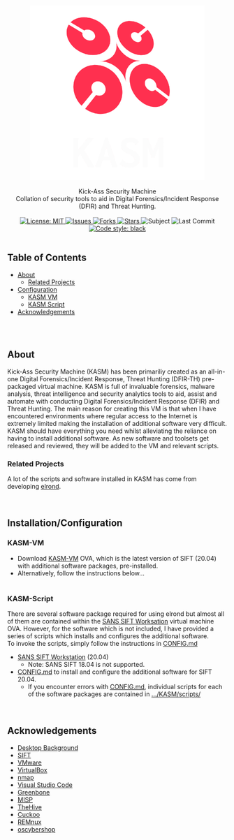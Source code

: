 <!-- PROJECT LOGO -->
<p align="center">
  <a href="https://github.com/ezaspy/KASM">
    <img src="./KASM/images/logo_trans.png" alt="Logo" width="400" height="400">
  </a>
  <p align="center">
    Kick-Ass Security Machine<br>Collation of security tools to aid in Digital Forensics/Incident Response (DFIR) and Threat Hunting.
    <br><br>
    <a href="https://mit-license.org">
      <img src="https://img.shields.io/github/license/ezaspy/KASM" alt="License: MIT">
    </a>
    <a href="https://github.com/ezaspy/KASM/issues">
      <img src="https://img.shields.io/github/issues/ezaspy/KASM" alt="Issues">
    </a>
    <a href="https://github.com/ezaspy/KASM/network/members">
      <img src="https://img.shields.io/github/forks/ezaspy/KASM" alt="Forks">
    <a href="https://github.com/ezaspy/KASM/stargazers">
      <img src="https://img.shields.io/github/stars/ezaspy/KASM" alt="Stars">
    </a>
    <a>
      <img src="https://img.shields.io/badge/subject-DFIR-red" alt="Subject">
    </a>
    </a>
      <img src="https://img.shields.io/github/last-commit/ezaspy/KASM" alt="Last Commit">
    </a>
    <a href="https://github.com/psf/black">
      <img alt="Code style: black" src="https://img.shields.io/badge/code%20style-black-000000.svg">
    </a>
    <br><br>
  </p>
</p>

<!-- TABLE OF CONTENTS -->

## Table of Contents

- [About](#about)
  - [Related Projects](#related-projects)
- [Configuration](#Installation/Configuration)
  - [KASM VM](#KASM-VM)
  - [KASM Script](https://github.com/ezaspy/elrond/blob/main/elrond/CONFIG.md)
- [Acknowledgements](#acknowledgements)

<br><br>

<!-- ABOUT -->

## About

Kick-Ass Security Machine (KASM) has been primariliy created as an all-in-one Digital Forensics/Incident Response, Threat Hunting (DFIR-TH) pre-packaged virtual machine. KASM is full of invaluable forensics, malware analysis, threat intelligence and security analytics tools to aid, assist and automate with conducting Digital Forensics/Incident Response (DFIR) and Threat Hunting. The main reason for creating this VM is that when I have encountered environments where regular access to the Internet is extremely limited making the installation of additional software very difficult. KASM should have everything you need whilst alleviating the reliance on having to install additional software. As new software and toolsets get released and reviewed, they will be added to the VM and relevant scripts.<br>

### Related Projects

A lot of the scripts and software installed in KASM has come from developing [elrond](https://github.com/ezaspy/elrond). 
<br><br><br>

<!-- PREREQUISITES -->

## Installation/Configuration

### KASM-VM

- Download [KASM-VM](https://drive.google.com/file/d/1BjL3DUoE2-V7AwXCUFhmHuwQoThd48l_/view?usp=sharing) OVA, which is the latest version of SIFT (20.04) with additional software packages, pre-installed.
- Alternatively, follow the instructions below...
<br><br>

### KASM-Script

There are several software package required for using elrond but almost all of them are contained within the [SANS SIFT Worksation](https://www.sans.org/tools/sift-workstation/) virtual machine OVA. However, for the software which is not included, I have provided a series of scripts which installs and configures the additional software.<br>
To invoke the scripts, simply follow the instructions in [CONFIG.md](https://github.com/ezaspy/elrond/blob/main/KASM/CONFIG.md#configuration)

- [SANS SIFT Workstation](https://digital-forensics.sans.org/community/downloads) (20.04)
  - Note: SANS SIFT 18.04 is not supported.
- [CONFIG.md](https://github.com/ezaspy/KASM/blob/main/KASM/CONFIG.md) to install and configure the additional software for SIFT 20.04.
  - If you encounter errors with [CONFIG.md](https://github.com/ezaspy/KASM/blob/main/KASM/CONFIG.md), individual scripts for each of the software packages are contained in [.../KASM/scripts/](https://github.com/ezaspy/KASM/tree/main/KASM/tools/scripts/)
<br><br><br>

<!-- ACKNOWLEDGEMENTS -->

## Acknowledgements

- [Desktop Background](https://www.canva.com/design/DAFQt9mHyiQ/sj_cMIlhHUAbQPiyLYR5TA/edit?utm_source=onboarding#)
- [SIFT](https://www.sans.org/tools/sift-workstation/)
- [VMware](https://www.vmware.com/uk/products/workstation-player.html)
- [VirtualBox](https://www.virtualbox.org)
- [nmap](https://nmap.org)
- [Visual Studio Code](https://code.visualstudio.com)
- [Greenbone](https://www.greenbone.net/en/)
- [MISP](https://www.misp-project.org)
- [TheHive](https://thehive-project.org)
- [Cuckoo](https://cuckoosandbox.org)
- [REMnux](https://docs.remnux.org)
- [oscybershop](https://oscybershop.herokuapp.com/main/index.html)
<br><br>
